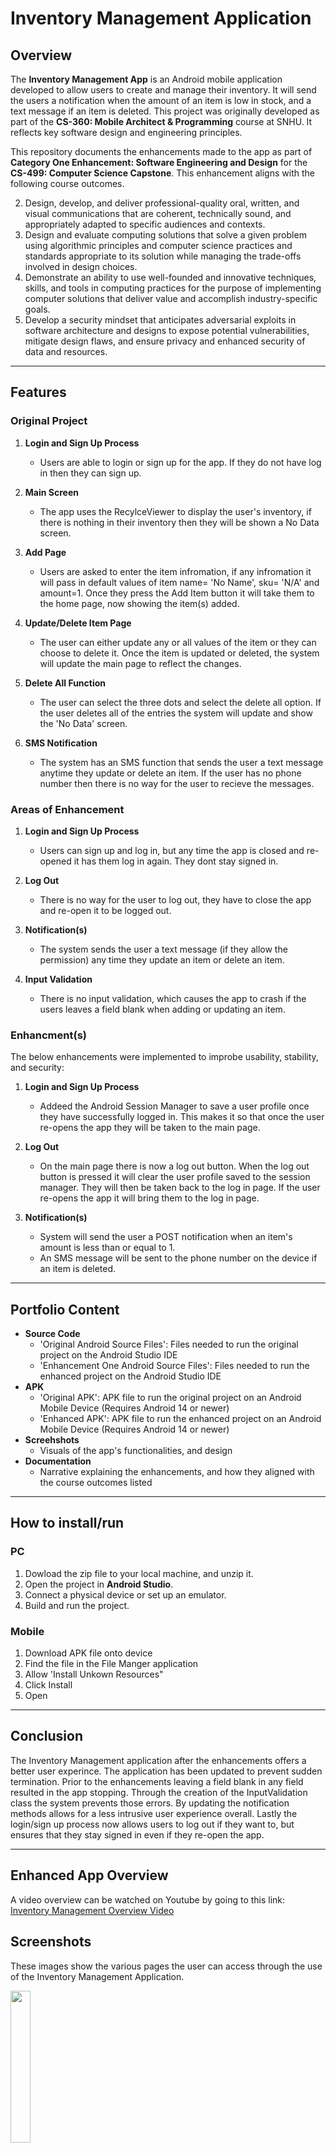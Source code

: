 # Inventory Management Application

## Overview
The **Inventory Management App** is an Android mobile application developed to allow users to create and manage their inventory. It will send the users a notification when the amount of an item is low in stock, and a text message if an item is deleted. This project was originally developed as part of the **CS-360: Mobile Architect & Programming** course at SNHU. It reflects key software design and engineering principles.

This repository documents the enhancements made to the app as part of **Category One Enhancement: Software Engineering and Design** for the **CS-499: Computer Science Capstone**. This enhancement aligns with the following course outcomes.

2. Design, develop, and deliver professional-quality oral, written, and visual communications that are coherent, technically sound, and appropriately adapted to specific audiences and contexts.
3. Design and evaluate computing solutions that solve a given problem using algorithmic principles and computer science practices and standards appropriate to its solution while managing the trade-offs involved in design choices.
4. Demonstrate an ability to use well-founded and innovative techniques, skills, and tools in computing practices for the purpose of implementing computer solutions that deliver value and accomplish industry-specific goals.
5. Develop a security mindset that anticipates adversarial exploits in software architecture and designs to expose potential vulnerabilities, mitigate design flaws, and ensure privacy and enhanced security of data and resources.

---

## Features

### **Original Project**
1. **Login and Sign Up Process**
    - Users are able to login or sign up for the app. If they do not have log in then they can sign up.

2. **Main Screen**
    - The app uses the RecylceViewer to display the user's inventory, if there is nothing in their inventory then they will be shown a No Data screen.

3. **Add Page**
    - Users are asked to enter the item infromation, if any infromation it will pass in default values of item name= 'No Name', sku= 'N/A' and amount=1. Once they press the Add Item button it will take them to the home page, now showing the item(s) added.
  
4. **Update/Delete Item Page**
    - The user can either update any or all values of the item or they can choose to delete it. Once the item is updated or deleted, the system will update the main page to reflect the changes.

5. **Delete All Function**
    - The user can select the three dots and select the delete all option. If the user deletes all of the entries the system will update and show the 'No Data' screen.

6. **SMS Notification**
    - The system has an SMS function that sends the user a text message anytime they update or delete an item. If the user has no phone number then there is no way for the user to recieve the messages.
      
### **Areas of Enhancement**
1. **Login and Sign Up Process**
    - Users can sign up and log in, but any time the app is closed and re-opened it has them log in again. They dont stay signed in.

2. **Log Out**
   - There is no way for the user to log out, they have to close the app and re-open it to be logged out.

3. **Notification(s)**
   - The system sends the user a text message (if they allow the permission) any time they update an item or delete an item.
  
4. **Input Validation**
    - There is no input validation, which causes the app to crash if the users leaves a field blank when adding or updating an item.

### **Enhancment(s)**
The below enhancements were implemented to improbe usability, stability, and security:

1. **Login and Sign Up Process**
    - Addeed the Android Session Manager to save a user profile once they have successfully logged in. This makes it so that once the user re-opens the app they will be taken to the main page.

2. **Log Out**
    - On the main page there is now a log out button. When the log out button is pressed it will clear the user profile saved to the session manager. They will then be taken back to the log in page. If the user re-opens the app it will bring them to the log in page.

3. **Notification(s)**
    - System will send the user a POST notification when an item's amount is less than or equal to 1.
    - An SMS message will be sent to the phone number on the device if an item is deleted.

---

## Portfolio Content
- **Source Code**
    - 'Original Android Source Files': Files needed to run the original project on the Android Studio IDE
    - 'Enhancement One Android Source Files': Files needed to run the enhanced project on the Android Studio IDE
- **APK**
    - 'Original APK': APK file to run the original project on an Android Mobile Device (Requires Android 14 or newer)
    - 'Enhanced APK': APK file to run the enhanced project on an Android Mobile Device (Requires Android 14 or newer)
- **Screehshots**
    - Visuals of the app's functionalities, and design
- **Documentation**
    - Narrative explaining the enhancements, and how they aligned with the course outcomes listed

---

## How to install/run
### PC
1. Dowload the zip file to your local machine, and unzip it.
2. Open the project in **Android Studio**.
3. Connect a physical device or set up an emulator.
4. Build and run the project.

### Mobile
1. Download APK file onto device
2. Find the file in the File Manger application
3. Allow 'Install Unkown Resources"
4. Click Install
5. Open

---

## Conclusion
The Inventory Management application after the enhancements offers a better user experince. The application has been updated to prevent sudden termination. Prior to the enhancements leaving a field blank in any field resulted in the app stopping. Through the creation of the InputValidation class the system prevents those errors. By updating the notification methods allows for a less intrusive user experience overall. Lastly the login/sign up process now allows users to log out if they want to, but ensures that they stay signed in even if they re-open the app. 

---

## Enhanced App Overview
A video overview can be watched on Youtube by going to this link: <a href="https://youtu.be/TxFq2dgIbdI" target="_blank"> Inventory Management Overview Video </a>

## Screenshots
These images show the various pages the user can access through the use of the Inventory Management Application.

<img src="https://github.com/jcervantesortiz1/SNHU-Capstone/blob/main/Images/Login%20Screen.png" width="25%">
<p>Image that shows the systems login screen.</p>

<img src="https://github.com/jcervantesortiz1/SNHU-Capstone/blob/main/Images/Sign%20Up%20Screen.png" width="25%">
<p>Image that shows the systems sign up screen.</p>

<img src="https://github.com/jcervantesortiz1/SNHU-Capstone/blob/main/Images/Main%20Screen%20at%20Initialization.png" width="25%">
<p>This is a image of what the user will see from the home screen when the app is initialized for the first time and when they have no items in their inventory</p>

<img src="https://github.com/jcervantesortiz1/SNHU-Capstone/blob/main/Images/Add%20Item%20Screen.png" width="25%">
<p>This is a image of what the user will see from the Add Item screen when they press the floating action button</p>

<img src="https://github.com/jcervantesortiz1/SNHU-Capstone/blob/main/Images/Main%20Page%20with%20Item.png" width="25%">
<p>This is a image of what the user will see when there is an item or list of items in their inventory</p>

<img src="https://github.com/jcervantesortiz1/SNHU-Capstone/blob/main/Images/Update%20Screen.png" width="25%">
<p>This is a image of what the user will see when they want to update an item from their inventory</p>

<img src="https://github.com/jcervantesortiz1/SNHU-Capstone/blob/main/Images/Delete%20Item%20Confirm.png" width="25%">
<p>This is a image of what the user will see when they want to delete an item from their inventory. If they select yes then it will delete the entry from the inventory list</p>

<img src="https://github.com/jcervantesortiz1/SNHU-Capstone/blob/main/Images/Delete%20All%20Option.png" width="25%">
<p>This image shows the Delete All function that can be accessed from the main page</p>

<img src="https://github.com/jcervantesortiz1/SNHU-Capstone/blob/main/Images/Delete%20All%20Confirm.png" width="25%">
<p>This image shows the Delete All confirmation box. If the user selects yes then the main page will be empty and show the 'No Data' Message</p>

<img src="https://github.com/jcervantesortiz1/SNHU-Capstone/blob/main/Images/Notification.png" width="25%">
<p>This is an example of what a Low Inventory notification will look like if an item's amount is less than or equal to 1</p>

## Acknowledgements

This project was developed originally for **CS-360: Mobile Architect & Programming** and later enhanced in **CS-499: Computer Science Capstone** at SNHU. 
